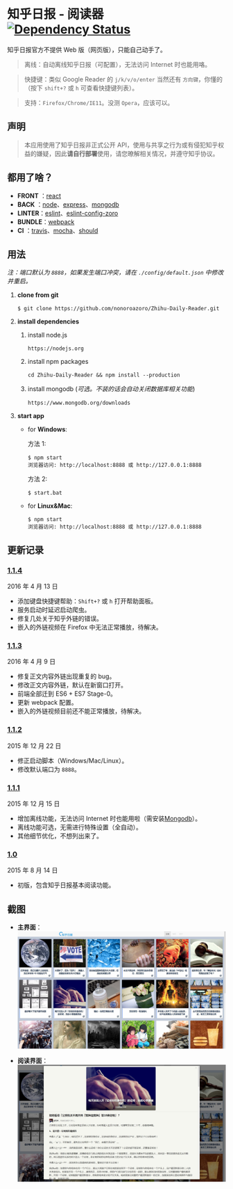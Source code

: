 # 知乎日报 - 阅读器 [![Dependency Status](https://david-dm.org/nonoroazoro/Zhihu-Daily-Reader/develop.svg?style=flat-square)](https://david-dm.org/nonoroazoro/Zhihu-Daily-Reader/develop)

知乎日报官方不提供 Web 版（网页版），只能自己动手了。

> 离线：自动离线知乎日报（可配置），无法访问 Internet 时也能用咯。

> 快捷键：类似 Google Reader 的 `j/k/v/o/enter` 当然还有 `方向键`，你懂的（按下 `shift+?` 或 `h` 可查看快捷键列表）。

> 支持：`Firefox/Chrome/IE11`。没测 `Opera`，应该可以。

## 声明

> 本应用使用了知乎日报非正式公开 API，使用与共享之行为或有侵犯知乎权益的嫌疑，因此**请自行部署**使用，请您暸解相关情况，并遵守知乎协议。

## 都用了啥？

- **FRONT** ：[react](http://facebook.github.io/react/)
- **BACK**  ：[node](https://nodejs.org)、[express](http://expressjs.com/)、[mongodb](https://www.mongodb.org/)
- **LINTER**：[eslint](http://eslint.org/)、[eslint-config-zoro](https://github.com/nonoroazoro/eslint-config-zoro)
- **BUNDLE**：[webpack](https://webpack.github.io/)
- **CI**    ：[travis](https://travis-ci.org/)、[mocha](https://mochajs.org/)、[should](https://github.com/shouldjs/should.js)

## 用法

*注：端口默认为 `8888`，如果发生端口冲突，请在 `./config/default.json` 中修改并重启。*

1. **clone from git**

    ```
    $ git clone https://github.com/nonoroazoro/Zhihu-Daily-Reader.git
    ```

2. **install dependencies**

    1. install node.js

        ```
        https://nodejs.org
        ```

    2. install npm packages

        ```
        cd Zhihu-Daily-Reader && npm install --production
        ```

    3. install mongodb (*可选。不装的话会自动关闭数据库相关功能*)

        ```
        https://www.mongodb.org/downloads
        ```

3. **start app**

    - for **Windows**:

        方法 1:

        ```
        $ npm start
        浏览器访问: http://localhost:8888 或 http://127.0.0.1:8888
        ```

        方法 2:

        ```
        $ start.bat
        ```

    - for **Linux&Mac**:

        ```
        $ npm start
        浏览器访问: http://localhost:8888 或 http://127.0.0.1:8888
        ```

## 更新记录

### <a href="#v1.1.4" id="v1.1.4">1.1.4</a>

2016 年 4 月 13 日

- 添加键盘快捷键帮助：`Shift+?` 或 `h` 打开帮助面板。
- 服务启动时延迟启动爬虫。
- 修复几处关于知乎外链的错误。
- 嵌入的外链视频在 Firefox 中无法正常播放，待解决。


### <a href="#v1.1.3" id="v1.1.3">1.1.3</a>

2016 年 4 月 9 日

- 修复正文内容外链出现重复的 bug。
- 修改正文内容外链，默认在新窗口打开。
- 前端全部迁到 ES6 + ES7 Stage-0。
- 更新 webpack 配置。
- 嵌入的外链视频目前还不能正常播放，待解决。


### <a href="#v1.1.2" id="v1.1.2">1.1.2</a>

2015 年 12 月 22 日

- 修正启动脚本（Windows/Mac/Linux）。
- 修改默认端口为 `8888`。


### <a href="#v1.1.1" id="v1.1.1">1.1.1</a>

2015 年 12 月 15 日

- 增加离线功能，无法访问 Internet 时也能用啦（需安装[Mongodb](https://www.mongodb.org/downloads)）。
- 离线功能可选，无需进行特殊设置（全自动）。
- 其他细节优化，不想列出来了。


### <a href="#v1.0" id="v1.0">1.0</a>

2015 年 8 月 14 日

- 初版，包含知乎日报基本阅读功能。

## 截图

- **主界面**：
  ![主界面](./screenshots/1.jpg?raw=true "主界面")

- **阅读界面**：
    ![阅读界面](./screenshots/2.jpg?raw=true "阅读界面")
